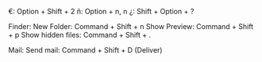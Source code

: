 
€: Option + Shift + 2
ñ: Option + n, n
¿: Shift + Option + ?

Finder:
New Folder: Command + Shift + n
Show Preview: Command + Shift + p
Show hidden files: Command + Shift + .

Mail:
Send mail: Command + Shift + D (Deliver)
